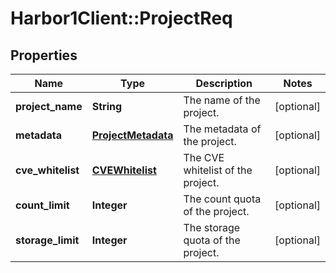 # Harbor1Client::ProjectReq

## Properties
Name | Type | Description | Notes
------------ | ------------- | ------------- | -------------
**project_name** | **String** | The name of the project. | [optional] 
**metadata** | [**ProjectMetadata**](ProjectMetadata.md) | The metadata of the project. | [optional] 
**cve_whitelist** | [**CVEWhitelist**](CVEWhitelist.md) | The CVE whitelist of the project. | [optional] 
**count_limit** | **Integer** | The count quota of the project. | [optional] 
**storage_limit** | **Integer** | The storage quota of the project. | [optional] 


